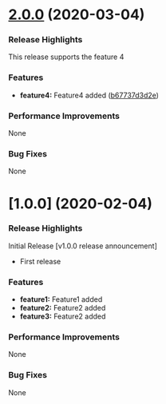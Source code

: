 <a name="2.0.0"></a>
# [2.0.0](https://github.com/i15232/sandbox_repo/compare/1.0.0...2.0.0) (2020-03-04)

### Release Highlights

This release supports the feature 4


### Features

* **feature4:** Feature4 added ([b67737d3d2e](https://github.com/angular/angular/commit/b67737d3d2e))

### Performance Improvements

None

### Bug Fixes

None


<a name="1.0.0"></a>
# [1.0.0] (2020-02-04)

### Release Highlights

Initial Release [v1.0.0 release announcement]

* First release 


### Features

* **feature1:** Feature1 added
* **feature2:** Feature2 added
* **feature3:** Feature2 added

### Performance Improvements

None

### Bug Fixes

None
